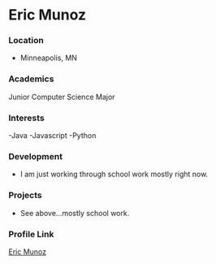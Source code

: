 # Eric Munoz

### Location

- Minneapolis, MN 

### Academics

Junior Computer Science Major

### Interests

-Java
-Javascript
-Python

### Development

- I am just working through school work mostly right now. 

### Projects

- See above...mostly school work.

### Profile Link

[Eric Munoz](https://github.com/EricMunoz)